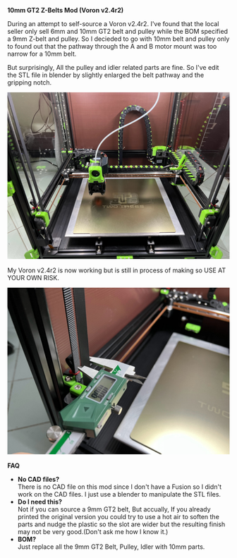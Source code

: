 <b>10mm GT2 Z-Belts Mod (Voron v2.4r2)</b>

During an attempt to self-source a Voron v2.4r2. I've found that the local seller only sell 6mm and 10mm GT2 belt and pulley while the BOM specified a 9mm Z-belt and pulley. So I decieded to go with 10mm belt and pulley only to found out that the pathway through the A and B motor mount was too narrow for a 10mm belt. 

But surprisingly, All the pulley and idler related parts are fine. So I've edit the STL file in blender by slightly enlarged the belt pathway and the gripping notch.

<img src="voron24_10mm_1.jpg" alt="My Voron2.4" width=600 />

My Voron v2.4r2 is now working but is still in process of making so USE AT YOUR OWN RISK.

<img src="voron24_10mm_2.jpg" alt="10mm GT2 Belts" width=600 />

<b>FAQ</b><br>
- <b>No CAD files?</b><br>
There is no CAD file on this mod since I don't have a Fusion so I didn't work on the CAD files. I just use a blender to manipulate the STL files.
- <b>Do I need this?</b><br>
Not if you can source a 9mm GT2 belt, But accually, If you already printed the original version you could try to use a hot air to soften the parts and nudge the plastic so the slot are wider but the resulting finish may not be very good.(Don't ask me how I know it.)
- <b>BOM?</b><br>
Just replace all the 9mm GT2 Belt, Pulley, Idler with 10mm parts.
